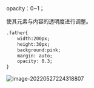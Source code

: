 opacity：0~1；

使其元素与内容的透明度进行调整。

```html
.father{
    width:200px;
    height:30px;
    background:pink;
    margin: auto;
    opacity: 0.3;
}
```

![image-20220527224318807](C:\Users\Administrator\AppData\Roaming\Typora\typora-user-images\image-20220527224318807.png)